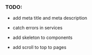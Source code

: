 ### TODO:

- add meta title and meta description
- catch errors in services 
- add skeleton to components

- add scroll to top to pages